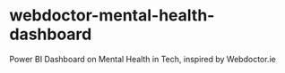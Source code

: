 # webdoctor-mental-health-dashboard
Power BI Dashboard on Mental Health in Tech, inspired by Webdoctor.ie
